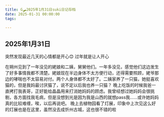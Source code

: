 ```yaml
---
title: G🛹2025年1月31日suki日记存档
date: 2025-01-31 00:00:00
tags:

---
```


## 2025年1月31日

突然发现最近几天的心情都是开心😊
过年就是让人开心

在朔州见到了一年没见的姥娘和二姨，舅舅他们。一年多没见，感觉他们这边发生了好多事情我都不清楚。姥娘现在半边身体不太方便行动，还得需要照顾，姥爷那边的哮喘也不太容易对付。两个人身体都不太好了。二姨家养了一只猫，她挺喜欢猫的，但是我妈最讨厌猫了，说不定以后我也养一只猫？
晚上吃饭的时候我爸一直拷打我表哥，正好能给晶晶用来打消她妈妈的顾虑。我曾经想过她妈妈会很挑剔，各方面找我毛病，但是没想到光是因为我是山西的就想pass我……或许她妈妈真的比较难缠，唉，以后再说吧。
晚上去植物园看了灯展，印象中上次见这么好的灯展也是在这里，虽然没去成忻州古城，这也很不错的啦
